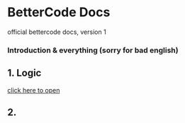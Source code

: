 # **BetterCode Docs**
official bettercode docs, version 1

### Introduction & everything (sorry for bad english)

## 1. Logic


<p><a href="https://github.com/koo1140/BetterCode-Docs/blob/main/logic.md">click here to open</a></p>


## 2. 
